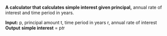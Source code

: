 __A calculator that calculates simple interest given principal,__ annual rate of interest and time period in years.

__Input:__
   p, principal amount
   t, time period in years
   r, annual rate of interest
__Output__
   __simple interest__ = p*t*r
